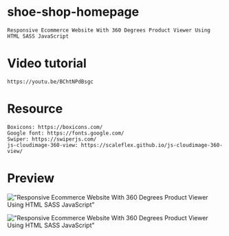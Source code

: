 # shoe-shop-homepage

    Responsive Ecommerce Website With 360 Degrees Product Viewer Using HTML SASS JavaScript

# Video tutorial

    https://youtu.be/BChtNPdBsgc

# Resource

    Boxicons: https://boxicons.com/
    Google font: https://fonts.google.com/
    Swiper: https://swiperjs.com/
    js-cloudimage-360-view: https://scaleflex.github.io/js-cloudimage-360-view/

# Preview

!["Responsive Ecommerce Website With 360 Degrees Product Viewer Using HTML SASS JavaScript"](https://user-images.githubusercontent.com/67447840/148054969-41c3b90b-eaf0-4bc0-bfb5-fdd14b0a605a.gif "Responsive Ecommerce Website With 360 Degrees Product Viewer Using HTML SASS JavaScript")

!["Responsive Ecommerce Website With 360 Degrees Product Viewer Using HTML SASS JavaScript"](https://user-images.githubusercontent.com/67447840/148054468-fcda7f08-8b50-4e39-bb29-f6de43410794.png "Responsive Ecommerce Website With 360 Degrees Product Viewer Using HTML SASS JavaScript")